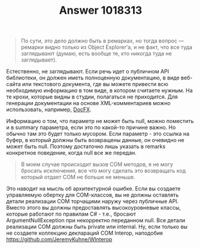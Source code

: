 ﻿---
title: "Answer 1018313"
se.owner.user_id: 240512
se.owner.display_name: "MSDN.WhiteKnight"
se.owner.link: "https://ru.stackoverflow.com/users/240512/msdn-whiteknight"
se.answer_id: 1018313
se.question_id: 1017910
se.post_type: answer
se.score: 0
se.is_accepted: False
---
<blockquote>
  <p>По сути, это дело должно быть в ремарках, но тогда вопрос — ремарки видно только из Object Explorer'a, и не факт, что все туда заглядывают (думаю, есть вообще те, кто никогда туда не заглядывает).</p>
</blockquote>

<p>Естественно, не заглядывают. Если речь идет о публичном API библиотеки, он должен иметь полноценную документацию, в виде веб-сайта или текстового документа, где вы можете привести всю необходимую информацию в том виде, в котором считаете нужным. На те крохи, которые видны в студии, полагаться не приходится. Для генерации документации на основе XML-комментариев можно использовать, например, <a href="https://github.com/dotnet/docfx" rel="nofollow noreferrer">DocFX</a>. </p>

<p>Информацию о том, что параметр не может быть null, можно поместить и в summary параметра, если это по какой-то причине важно. Но обычно там это будет только мусором. Если параметр - это ссылка на буфер, в который должны быть возвращены данные, он очевидно не может быть null. Поэтому достаточно лишь указать в remarks конкретное поведение, когда null все же передан.</p>

<blockquote>
  <p>В моем случае происходит вызов COM методов, я не могу бросать исключения, все что могу сделать это возвращать код который отдает COM не больше не меньше.</p>
</blockquote>

<p>Это наводит на мысль об архитектурной ошибке. Если вы создаете управляемую обертку для COM-классов, вы не должны оставлять детали реализации COM торчащими наружу через публичные API. Вместо этого вы должны предоставлять высокоуровневые классы, которые работают по правилам C# - т.е., бросают ArgumentNullException при некорректно переданном null. Все детали реализации COM должны быть private или internal. Ну, если только вы не создаете коллекцию деклараций COM Interop, наподобие <a href="https://github.com/JeremyKuhne/WInterop" rel="nofollow noreferrer">https://github.com/JeremyKuhne/WInterop</a>  </p>
